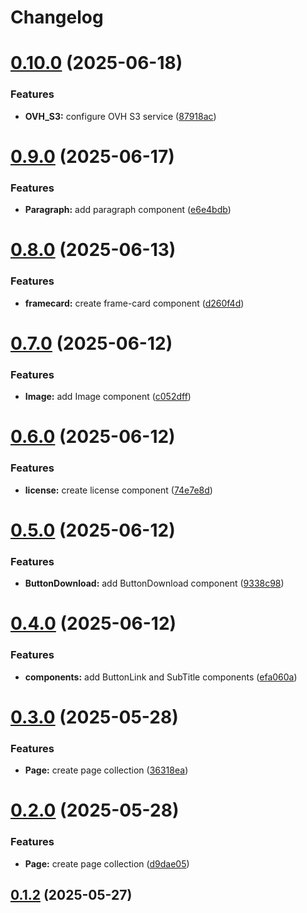 # Changelog

# [0.10.0](https://github.com/fableLab/website-strapi-api/compare/0.9.0...0.10.0) (2025-06-18)


### Features

* **OVH_S3:** configure OVH S3 service ([87918ac](https://github.com/fableLab/website-strapi-api/commit/87918ac3e08a5770ba6fb3bd18866369fdad3e5d))

# [0.9.0](https://github.com/fableLab/website-strapi-api/compare/0.8.0...0.9.0) (2025-06-17)


### Features

* **Paragraph:** add paragraph component ([e6e4bdb](https://github.com/fableLab/website-strapi-api/commit/e6e4bdbb8fe6fa6b37e5fffd3df5a188029a3827))

# [0.8.0](https://github.com/fableLab/website-strapi-api/compare/0.7.0...0.8.0) (2025-06-13)


### Features

* **framecard:** create frame-card component ([d260f4d](https://github.com/fableLab/website-strapi-api/commit/d260f4da0daa0c5abf192d32cc1ea13af2b00c93))

# [0.7.0](https://github.com/fableLab/website-strapi-api/compare/0.6.0...0.7.0) (2025-06-12)


### Features

* **Image:** add Image component ([c052dff](https://github.com/fableLab/website-strapi-api/commit/c052dffcf9e959e30ebce780a88ad0a2b122673e))

# [0.6.0](https://github.com/fableLab/website-strapi-api/compare/0.5.0...0.6.0) (2025-06-12)


### Features

* **license:** create license component ([74e7e8d](https://github.com/fableLab/website-strapi-api/commit/74e7e8d1dfd7dafa563d96146099029ace7f928e))

# [0.5.0](https://github.com/fableLab/website-strapi-api/compare/0.4.0...0.5.0) (2025-06-12)


### Features

* **ButtonDownload:** add ButtonDownload component ([9338c98](https://github.com/fableLab/website-strapi-api/commit/9338c983b044e9e752012e9fb20146a989607f58))

# [0.4.0](https://github.com/fableLab/website-strapi-api/compare/0.3.0...0.4.0) (2025-06-12)


### Features

* **components:** add ButtonLink and SubTitle components ([efa060a](https://github.com/fableLab/website-strapi-api/commit/efa060aac34a8c830f4675681dae1b235664d687))

# [0.3.0](https://github.com/fableLab/website-strapi-api/compare/0.1.2...0.3.0) (2025-05-28)


### Features

* **Page:** create page collection ([36318ea](https://github.com/fableLab/website-strapi-api/commit/36318eab396f5099f0912347c47da1c9a0cc9b83))

# [0.2.0](https://github.com/fableLab/website-strapi-api/compare/0.1.1...0.2.0) (2025-05-28)


### Features

* **Page:** create page collection ([d9dae05](https://github.com/fableLab/website-strapi-api/commit/d9dae0589b1cce029ad5eb373bd03c8bc1f6188b))

## [0.1.2](https://github.com/fableLab/website-strapi-api/compare/0.1.1...0.1.2) (2025-05-27)
